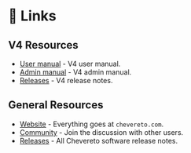 # 🚩 Links

## V4 Resources

* [User manual](../../manuals/user.md) - V4 user manual.
* [Admin manual](../../manuals/admin.md) - V4 admin manual.
* [Releases](https://releases.chevereto.com/4.X/) - V4 release notes.

## General Resources

* [Website](https://chevereto.com/) - Everything goes at `chevereto.com`.
* [Community](https://chevereto.com/community/) - Join the discussion with other users.
* [Releases](https://releases.chevereto.com/) - All Chevereto software release notes.
